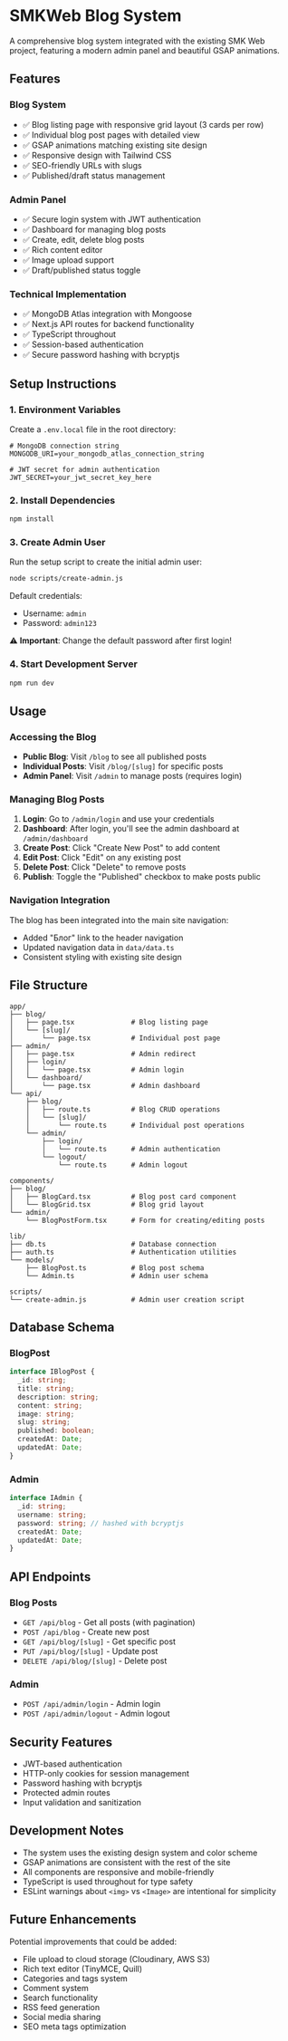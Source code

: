 # SMKWeb Blog System

A comprehensive blog system integrated with the existing SMK Web project, featuring a modern admin panel and beautiful GSAP animations.

## Features

### Blog System
- ✅ Blog listing page with responsive grid layout (3 cards per row)
- ✅ Individual blog post pages with detailed view
- ✅ GSAP animations matching existing site design
- ✅ Responsive design with Tailwind CSS
- ✅ SEO-friendly URLs with slugs
- ✅ Published/draft status management

### Admin Panel
- ✅ Secure login system with JWT authentication
- ✅ Dashboard for managing blog posts
- ✅ Create, edit, delete blog posts
- ✅ Rich content editor
- ✅ Image upload support
- ✅ Draft/published status toggle

### Technical Implementation
- ✅ MongoDB Atlas integration with Mongoose
- ✅ Next.js API routes for backend functionality
- ✅ TypeScript throughout
- ✅ Session-based authentication
- ✅ Secure password hashing with bcryptjs

## Setup Instructions

### 1. Environment Variables

Create a `.env.local` file in the root directory:

```env
# MongoDB connection string
MONGODB_URI=your_mongodb_atlas_connection_string

# JWT secret for admin authentication
JWT_SECRET=your_jwt_secret_key_here
```

### 2. Install Dependencies

```bash
npm install
```

### 3. Create Admin User

Run the setup script to create the initial admin user:

```bash
node scripts/create-admin.js
```

Default credentials:
- Username: `admin`
- Password: `admin123`

⚠️ **Important**: Change the default password after first login!

### 4. Start Development Server

```bash
npm run dev
```

## Usage

### Accessing the Blog
- **Public Blog**: Visit `/blog` to see all published posts
- **Individual Posts**: Visit `/blog/[slug]` for specific posts
- **Admin Panel**: Visit `/admin` to manage posts (requires login)

### Managing Blog Posts

1. **Login**: Go to `/admin/login` and use your credentials
2. **Dashboard**: After login, you'll see the admin dashboard at `/admin/dashboard`
3. **Create Post**: Click "Create New Post" to add content
4. **Edit Post**: Click "Edit" on any existing post
5. **Delete Post**: Click "Delete" to remove posts
6. **Publish**: Toggle the "Published" checkbox to make posts public

### Navigation Integration

The blog has been integrated into the main site navigation:
- Added "Блог" link to the header navigation
- Updated navigation data in `data/data.ts`
- Consistent styling with existing site design

## File Structure

```
app/
├── blog/
│   ├── page.tsx              # Blog listing page
│   └── [slug]/
│       └── page.tsx          # Individual post page
├── admin/
│   ├── page.tsx              # Admin redirect
│   ├── login/
│   │   └── page.tsx          # Admin login
│   └── dashboard/
│       └── page.tsx          # Admin dashboard
└── api/
    ├── blog/
    │   ├── route.ts          # Blog CRUD operations
    │   └── [slug]/
    │       └── route.ts      # Individual post operations
    └── admin/
        ├── login/
        │   └── route.ts      # Admin authentication
        └── logout/
            └── route.ts      # Admin logout

components/
├── blog/
│   ├── BlogCard.tsx          # Blog post card component
│   └── BlogGrid.tsx          # Blog grid layout
└── admin/
    └── BlogPostForm.tsx      # Form for creating/editing posts

lib/
├── db.ts                     # Database connection
├── auth.ts                   # Authentication utilities
└── models/
    ├── BlogPost.ts           # Blog post schema
    └── Admin.ts              # Admin user schema

scripts/
└── create-admin.js           # Admin user creation script
```

## Database Schema

### BlogPost
```typescript
interface IBlogPost {
  _id: string;
  title: string;
  description: string;
  content: string;
  image: string;
  slug: string;
  published: boolean;
  createdAt: Date;
  updatedAt: Date;
}
```

### Admin
```typescript
interface IAdmin {
  _id: string;
  username: string;
  password: string; // hashed with bcryptjs
  createdAt: Date;
  updatedAt: Date;
}
```

## API Endpoints

### Blog Posts
- `GET /api/blog` - Get all posts (with pagination)
- `POST /api/blog` - Create new post
- `GET /api/blog/[slug]` - Get specific post
- `PUT /api/blog/[slug]` - Update post
- `DELETE /api/blog/[slug]` - Delete post

### Admin
- `POST /api/admin/login` - Admin login
- `POST /api/admin/logout` - Admin logout

## Security Features

- JWT-based authentication
- HTTP-only cookies for session management
- Password hashing with bcryptjs
- Protected admin routes
- Input validation and sanitization

## Development Notes

- The system uses the existing design system and color scheme
- GSAP animations are consistent with the rest of the site
- All components are responsive and mobile-friendly
- TypeScript is used throughout for type safety
- ESLint warnings about `<img>` vs `<Image>` are intentional for simplicity

## Future Enhancements

Potential improvements that could be added:
- File upload to cloud storage (Cloudinary, AWS S3)
- Rich text editor (TinyMCE, Quill)
- Categories and tags system
- Comment system
- Search functionality
- RSS feed generation
- Social media sharing
- SEO meta tags optimization